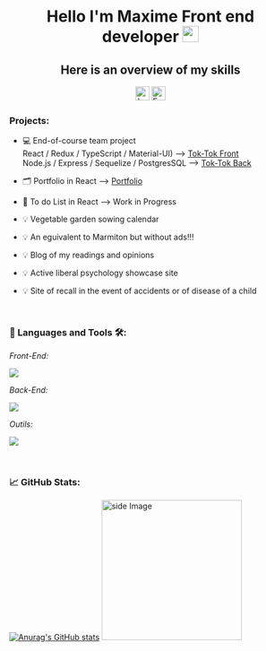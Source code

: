 <h1 align="center">Hello I'm Maxime Front end developer <img src="https://github.com/sciencepal/sciencepal/blob/master/assets/Hi.gif" width="29px"></h1>
<h2 align="center">Here is an overview of my skills </h2>
<p align="center" marginTop="50">
<a href="https://www.linkedin.com/in/maxime-mld/" target="_blank"><img src="https://img.shields.io/badge/-LinkedIn-blue?style=flat&logo=Linkedin&logoColor=white" height="25" alt="badge linkedin Maxime-Mld"></a>
<a href="mailto:m.malandain-dev@ikmail.com">
  <img src="https://img.shields.io/badge/Email-282C34?logo=email&logoColor=0077B5" alt="Email logo" title="Envoyer un e-mail" height="25" />
</a>
</p>


### Projects:

- 💻 End-of-course team project</br> React / Redux / TypeScript / Material-UI) --> [Tok-Tok Front](https://github.com/Maxime-Malandain/Tok-Tok-Front) </br>  Node.js / Express / Sequelize / PostgresSQL  --> [Tok-Tok Back](https://github.com/Maxime-Malandain/Tok-Tok-Back)
- 🗂️ Portfolio in React --> [Portfolio](https://portfolio-maxime-malandain.netlify.app)
- 🚧 To do List in React --> Work in Progress
- 💡 Vegetable garden sowing calendar
- 💡 An eguivalent to Marmiton but without ads!!!
- 💡 Blog of my readings and opinions
- 💡 Active liberal psychology showcase site
- 💡 Site of recall in the event of accidents or of disease of a child

  </br>

### 📜 Languages and Tools 🛠️:

*Front-End:*

<img 
src="https://skillicons.dev/icons?i=html,css,sass,materialui,js,ts,react,redux,&perline=10" />

 *Back-End:*
 
<img 
src="https://skillicons.dev/icons?i=nodejs,express,postgres,sequelize,&perline=10" />

*Outils:*

<img 
src="https://skillicons.dev/icons?i=babel,bash,codepen,discord,git,github,linux,md,postman,stackoverflow,vite,vscode, &perline=10" />
            

</br>

### 📈 GitHub Stats: 

[![Anurag's GitHub stats](https://github-readme-stats.vercel.app/api?username=Maxime-Malandain&show_icons=true&hide_border=false&title_color=3B1F94f&icon_color=FFE500&bg_color=09131B&text_color=ffffff&border_color=0c1a25)](https://github.com/anuraghazra/github-readme-stats)
<img src="https://github.com/sciencepal/sciencepal/blob/master/assets/life_balance.gif" alt="side Image" width="250" height="auto" />
